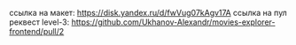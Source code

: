 ссылка на макет: https://disk.yandex.ru/d/fwVug07kAgv17A
ссылка на пул реквест level-3: https://github.com/Ukhanov-Alexandr/movies-explorer-frontend/pull/2
